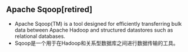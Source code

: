 ## Apache Sqoop[retired]
- Apache Sqoop(TM) is a tool designed for efficiently transferring bulk data between Apache Hadoop and structured datastores such as relational databases.
- Sqoop是一个用于在Hadoop和关系型数据库之间进行数据传输的工具。